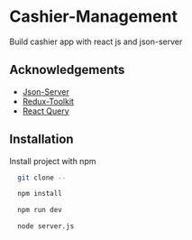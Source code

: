 # Cashier-Management

Build cashier app with react js and json-server


## Acknowledgements

 - [Json-Server](https://github.com/typicode/json-server)
 - [Redux-Toolkit](https://redux-toolkit.js.org/)
 - [React Query](https://react-query-v3.tanstack.com/)


## Installation

Install project with npm

```bash
  git clone --
```

```bash
  npm install
```

```bash
  npm run dev
```
```bash
  node server.js
```
